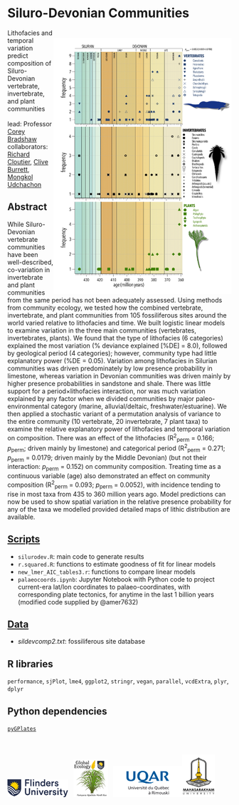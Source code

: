 # Siluro-Devonian Communities
<img align="right" src="www/ageyr perm.jpg" width="400" style="margin-top: 20px"></a>
Lithofacies and temporal variation predict composition of Siluro-Devonian vertebrate, invertebrate, and plant communities
<br>
<br>
lead: Professor <a href="https://globalecologyflinders.com/people/#DIRECTOR">Corey Bradshaw</a><br>
collaborators: <a href="https://www.uqar.ca/universite/a-propos-de-l-uqar/departements/departement-de-biologie-chimie-et-geographie/cloutier-richard">Richard Cloutier</a>, <a href="https://prc.msu.ac.th/eng/personnel-palaeontological-research-and-education-centre-msu/">Clive Burrett</a>, <a href="https://prc.msu.ac.th/eng/personnel-palaeontological-research-and-education-centre-msu/">Mongkol Udchachon</a>
<br>
## Abstract
While Siluro-Devonian vertebrate communities have been well-described, co-variation in invertebrate and plant communities from the same period has not been adequately assessed. Using methods from community ecology, we tested how the combined vertebrate, invertebrate, and plant communities from 105 fossiliferous sites around the world varied relative to lithofacies and time. We built logistic linear models to examine variation in the three main communities (vertebrates, invertebrates, plants). We found that the type of lithofacies (6 categories) explained the most variation (% deviance explained [%DE] = 8.0), followed by geological period (4 categories); however, community type had little explanatory power (%DE = 0.05). Variation among lithofacies in Silurian communities was driven predominately by low presence probability in limestone, whereas variation in Devonian communities was driven mainly by higher presence probabilities in sandstone and shale. There was little support for a period×lithofacies interaction, nor was much variation explained by any factor when we divided communities by major paleo-environmental category (marine, alluvial/deltaic, freshwater/estuarine). We then applied a stochastic variant of a permutation analysis of variance to the entire community (10 vertebrate, 20 invertebrate, 7 plant taxa) to examine the relative explanatory power of lithofacies and temporal variation on composition. There was an effect of the lithofacies (R<sup>2</sup><sub>perm</sub> = 0.166; <em>p</em><sub>perm</sub>; driven mainly by limestone) and categorical period (R<sup>2</sup><sub>perm</sub> = 0.271; <em>p</em><sub>perm</sub> = 0.0179; driven mainly by the Middle Devonian) (but not their interaction: <em>p</em><sub>perm</sub> = 0.152) on community composition. Treating time as a continuous variable (age) also demonstrated an effect on community composition (R<sup>2</sup><sub>perm</sub> = 0.093; <em>p</em><sub>perm</sub> = 0.0052), with incidence tending to rise in most taxa from 435 to 360 million years ago. Model predictions can now be used to show spatial variation in the relative presence probability for any of the taxa we modelled provided detailed maps of lithic distribution are available.

## <a href="https://github.com/cjabradshaw/SiluroDevonianCommunities/tree/main/scripts">Scripts</a>
- <code>silurodev.R</code>: main code to generate results
- <code>r.squared.R</code>: functions to estimate goodness of fit for linear models
- <code>new_lmer_AIC_tables3.r</code>: functions to compare linear models
- <code>palaeocoords.ipynb</code>: Jupyter Notebook with Python code to project current-era lat/lon coordinates to palaeo-coordinates, with corresponding plate tectonics, for anytime in the last 1 billion years (modified code supplied by @amer7632)

## <a href="https://github.com/cjabradshaw/SiluroDevonianCommunities/tree/main/data">Data</a>
- <em>sildevcomp2.txt</em>: fossiliferous site database

## R libraries
<code>performance</code>, <code>sjPlot</code>, <code>lme4</code>, <code>ggplot2</code>, <code>stringr</code>, <code>vegan</code>, <code>parallel</code>, <code>vcdExtra</code>, <code>plyr</code>, <code>dplyr</code>

## Python dependencies
<code><a href="https://www.gplates.org/docs/pygplates/pygplates_getting_started.html#installation">pyGPlates</a></code>

<br>
<a href="https://www.flinders.edu.au"><img align="bottom-left" src="www/Flinders_University_Logo_Horizontal_RGB_Master.png" alt="Flinders University logo" height="40" style="margin-top: 20px"></a> &nbsp; <a href="https://globalecologyflinders.com"><img align="bottom-left" src="www/GEL Logo Kaurna New Transp-2.png" alt="GEL logo" height="85" style="margin-top: 20px"></a> &nbsp; <a href="https://www.uqar.ca"><img align="bottom-left" src="www/UQARlogo.png" alt="CUT logo" height="70" style="margin-top: 20px"></a><a href="https://www.msu.ac.th/eng/"><img align="bottom-left" src="www/MahasarakhamUlogo.png" alt="CGS logo" height="95" style="margin-top: 20px"></a></p>

